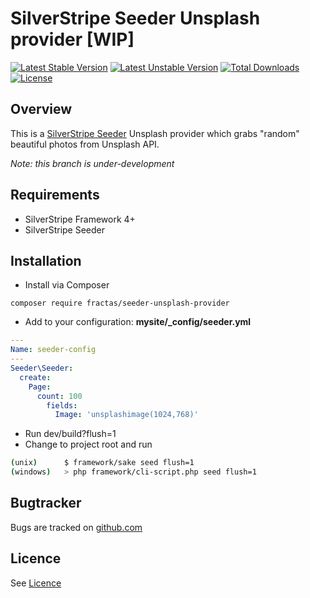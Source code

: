 # SilverStripe Seeder Unsplash provider [WIP]
[![Latest Stable Version](https://poser.pugx.org/fractas/silverstripe-seeder-unsplash-provider/v/stable)](https://packagist.org/packages/fractas/silverstripe-seeder-unsplash-provider)
[![Latest Unstable Version](https://poser.pugx.org/fractas/silverstripe-seeder-unsplash-provider/v/unstable)](https://packagist.org/packages/fractas/silverstripe-seeder-unsplash-provider)
[![Total Downloads](https://poser.pugx.org/fractas/silverstripe-seeder-unsplash-provider/downloads)](https://packagist.org/packages/fractas/silverstripe-seeder-unsplash-provider)
[![License](https://poser.pugx.org/fractas/silverstripe-seeder-unsplash-provider/license)](https://packagist.org/packages/fractas/silverstripe-seeder-unsplash-provider)

## Overview
This is a [SilverStripe Seeder](https://github.com/littlegiant/silverstripe-seeder/) Unsplash provider which grabs "random" beautiful photos from Unsplash API.

*Note: this branch is under-development* 

## Requirements
 * SilverStripe Framework 4+
 * SilverStripe Seeder


## Installation
  * Install via Composer
   ```
   composer require fractas/seeder-unsplash-provider
   ```
  * Add to your configuration: **mysite/_config/seeder.yml**
   ```yaml
   ---
   Name: seeder-config
   ---
   Seeder\Seeder:
     create:
       Page:
         count: 100
           fields:
             Image: 'unsplashimage(1024,768)'
   ```
  * Run dev/build?flush=1
  * Change to project root and run
   ``` bash
   (unix)      $ framework/sake seed flush=1
   (windows)   > php framework/cli-script.php seed flush=1
   ```


 ## Bugtracker
 Bugs are tracked on [github.com](https://github.com/fractaslabs/silverstripe-seeder-unsplash-provider/issues)


 ## Licence
 See [Licence](https://github.com/fractaslabs/silverstripe-seeder-unsplash-provider/blob/3.0/LICENSE)
